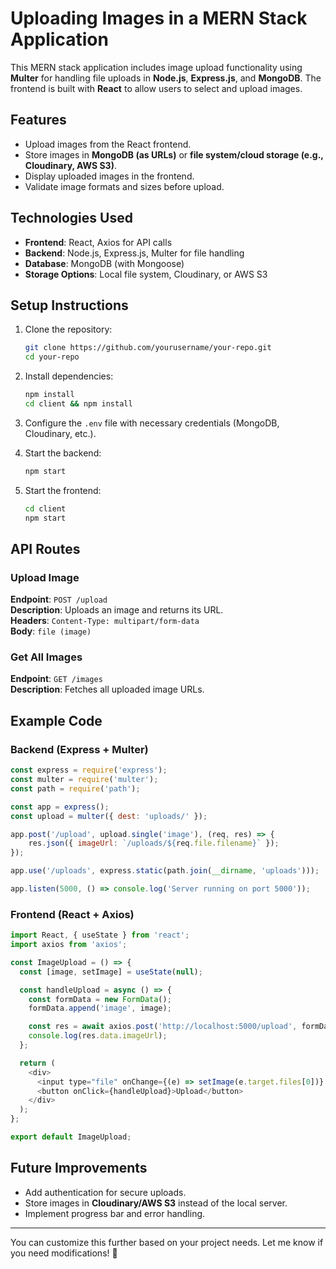 

# Uploading Images in a MERN Stack Application

This MERN stack application includes image upload functionality using **Multer** for handling file uploads in **Node.js**, **Express.js**, and **MongoDB**. The frontend is built with **React** to allow users to select and upload images.

## Features
- Upload images from the React frontend.
- Store images in **MongoDB (as URLs)** or **file system/cloud storage (e.g., Cloudinary, AWS S3)**.
- Display uploaded images in the frontend.
- Validate image formats and sizes before upload.

## Technologies Used
- **Frontend**: React, Axios for API calls
- **Backend**: Node.js, Express.js, Multer for file handling
- **Database**: MongoDB (with Mongoose)
- **Storage Options**: Local file system, Cloudinary, or AWS S3

## Setup Instructions
1. Clone the repository:
   ```bash
   git clone https://github.com/yourusername/your-repo.git
   cd your-repo
   ```

2. Install dependencies:
   ```bash
   npm install
   cd client && npm install
   ```

3. Configure the `.env` file with necessary credentials (MongoDB, Cloudinary, etc.).

4. Start the backend:
   ```bash
   npm start
   ```

5. Start the frontend:
   ```bash
   cd client
   npm start
   ```

## API Routes
### Upload Image
**Endpoint**: `POST /upload`  
**Description**: Uploads an image and returns its URL.  
**Headers**: `Content-Type: multipart/form-data`  
**Body**: `file (image)`  

### Get All Images
**Endpoint**: `GET /images`  
**Description**: Fetches all uploaded image URLs.  

## Example Code
### Backend (Express + Multer)
```javascript
const express = require('express');
const multer = require('multer');
const path = require('path');

const app = express();
const upload = multer({ dest: 'uploads/' });

app.post('/upload', upload.single('image'), (req, res) => {
    res.json({ imageUrl: `/uploads/${req.file.filename}` });
});

app.use('/uploads', express.static(path.join(__dirname, 'uploads')));

app.listen(5000, () => console.log('Server running on port 5000'));
```

### Frontend (React + Axios)
```javascript
import React, { useState } from 'react';
import axios from 'axios';

const ImageUpload = () => {
  const [image, setImage] = useState(null);

  const handleUpload = async () => {
    const formData = new FormData();
    formData.append('image', image);

    const res = await axios.post('http://localhost:5000/upload', formData);
    console.log(res.data.imageUrl);
  };

  return (
    <div>
      <input type="file" onChange={(e) => setImage(e.target.files[0])} />
      <button onClick={handleUpload}>Upload</button>
    </div>
  );
};

export default ImageUpload;
```

## Future Improvements
- Add authentication for secure uploads.
- Store images in **Cloudinary/AWS S3** instead of the local server.
- Implement progress bar and error handling.

---

You can customize this further based on your project needs. Let me know if you need modifications! 🚀

